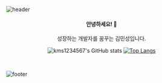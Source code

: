 ![header](https://capsule-render.vercel.app/api?type=waving&color=gradient&height=300&section=header&text=kms1234567&fontAlignY=40&fontSize=100&desc=ꉂꉂ(ᵔᗜᵔ*)&descAlignY=65&animation=twinkling)


<div align="center">
  <h4>안녕하세요! 👋</h4>
  성장하는 개발자를 꿈꾸는 김민성입니다.

  
 <br />

  ![kms1234567's GitHub stats](https://github-readme-stats.vercel.app/api?username=kms1234567&show_icons=true&theme=highcontrast)
  [![Top Langs](https://github-readme-stats.vercel.app/api/top-langs/?username=kms1234567&layout=compact&theme=great-gatsby&langs_count=6)](https://github.com/anuraghazra/github-readme-stats)


  <br />

</div>


![footer](https://capsule-render.vercel.app/api?section=footer&type=waving&color=e2e4e3&height=130)
